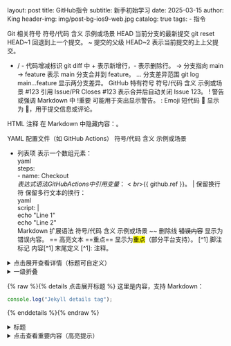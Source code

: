 layout:     post
title:      GitHub指令
subtitle:   新手初始学习
date:       2025-03-15
author:     King
header-img: img/post-bg-ios9-web.jpg
catalog: true
tags:
    - 指令
    
Git 相关符号
符号/代码	含义	示例或场景
HEAD	当前分支的最新提交	git reset HEAD~1 回退到上一个提交。
~	提交的父级	HEAD~2 表示当前提交的上上父提交。
+ / -	代码增减标识	git diff 中 + 表示新增行，- 表示删除行。
->	分支指向	main -> feature 表示 main 分支合并到 feature。
...	分支差异范围	git log main...feature 显示两分支差异。
GitHub 特有符号
符号/代码	含义	示例或场景
#123	引用 Issue/PR	Closes #123 表示合并后自动关闭 Issue 123。
!	警告或强调	Markdown 中 !重要 可能用于突出显示警告。
:	Emoji 短代码	:rocket: 显示为 🚀，用于提交信息或评论。
<!-- -->	HTML 注释	在 Markdown 中隐藏内容：<!-- 隐藏文字 -->。
YAML 配置文件（如 GitHub Actions）
符号/代码	含义	示例或场景
-	列表项	表示一个数组元素：<br>yaml<br>steps:<br> - name: Checkout<br>
${{ }}	表达式语法	GitHub Actions 中引用变量：<br>${{ github.ref }}。
|	保留换行符	保留多行文本的换行：<br>yaml<br>script: |<br> echo "Line 1"<br> echo "Line 2"<br>
Markdown 扩展语法
符号/代码	含义	示例或场景
~~	删除线	~~错误内容~~ 显示为 错误内容。
==	高亮文本	==重点== 显示为<mark>重点</mark>（部分平台支持）。
[^1]	脚注标记	内容[^1] 末尾定义 [^1]: 注释。
<details>
<summary>点击展开查看详情（标题可自定义）</summary>

这里是折叠的内容，支持 **Markdown 语法**：
- 列表项
- `代码`
- 图片等

```python
print("Hello World")  # 代码块
```
</details>

<details>
#<summary>一级折叠</summary>

<details>
<summary>#二级折叠</summary>
这里是嵌套内容。
</details>

</details>

{% raw %}{% details 点击展开标题 %}
这里是内容，支持 Markdown：
```javascript
console.log("Jekyll details tag");
```
{% enddetails %}{% endraw %}

<details>
  <summary>标题</summary>
  <p>隐藏的段落、图片、代码等任意内容</p>
  <img src="https://example.com/image.jpg" width="200">
</details>


<details>
    <p style="background-color: #fff3d0; padding: 10px; border-radius: 5px;">
<summary>点击查看重要内容（高亮提示）</summary>
</p>
    
<!-- 高亮段落 -->
<p style="background-color: #fff3d0; padding: 10px; border-radius: 5px;">
  🚨 **特别注意**：此操作不可逆，请确认备份！
</p>

<!-- 常规内容 -->


<details>
<!-- 红色警告框 -->
<div style="background: #ffebee; border: 2px solid #ef5350; padding: 10px;">
    <summary>部署注意事项（带高亮）</summary>
    </div>

<!-- 绿色提示框 -->
<div style="background: #e8f5e9; padding: 10px; border-radius: 5px; margin: 10px 0;">
⚠️ 部署前请确保已通过 **本地测试**！
</div>

<!-- 红色警告框 -->
<div style="background: #ffebee; border: 2px solid #ef5350; padding: 10px;">
🚫 禁止直接修改生产环境数据库！
</div>

常规步骤说明...
</details>

print("Hello World")  # 代码块





<details>
<!-- 标题添加背景色和图标 -->
<summary style="background: #fff8e1; padding: 8px; border-radius: 4px; border: 1px solid #ffd54f; cursor: pointer;">
🔴🔴🔴 部署注意事项（必读） 🔴🔴🔴
</summary>

<!-- 绿色提示框（更亮背景 + 阴影） -->
<div style="background: #e8f5e9; padding: 12px; border-radius: 6px; margin: 15px 0; border: 2px solid #43a047; box-shadow: 0 2px 4px rgba(0,0,0,0.1);">
⚠️⚠️ **紧急提示** ⚠️⚠️  
部署前请确保已通过 **本地测试**！  
✅ 检查项：单元测试、配置文件、依赖版本。
</div>

<!-- 红色警告框（渐变背景 + 闪烁动画） -->
<div style="background: linear-gradient(45deg, #ffebee, #ffcdd2); padding: 12px; border: 2px solid #ef5350; border-radius: 6px; animation: blink 2s infinite; margin: 15px 0;">
🚫🚫 **高危操作** 🚫🚫  
禁止直接修改生产环境数据库！  
❗ 后果：数据丢失、服务宕机。
</div>

<!-- 常规步骤（灰色弱化） -->
<div style="color: #666; padding: 8px;">
常规步骤：  
1. 合并代码到 `master` 分支  
2. 触发 CI/CD 流水线  
3. 监控部署日志
</div>
</details>

<style>
/* 闪烁动画（仅支持自建博客或允许 CSS 的平台） */
@keyframes blink {
  0% { opacity: 1; }
  50% { opacity: 0.8; }
  100% { opacity: 1; }
}
</style>





<details>
<!-- 标题添加背景色和图标 -->
<summary style="background: #fff8e1; padding: 8px; border-radius: 4px; border: 1px solid #ffd54f; cursor: pointer;">
🔴🔴🔴 部署注意事项（必读） 🔴🔴🔴
</summary>

<!-- 绿色提示框（更亮背景 + 阴影） -->
<div style="background: #e8f5e9; padding: 12px; border-radius: 6px; margin: 15px 0; border: 2px solid #43a047; box-shadow: 0 2px 4px rgba(0,0,0,0.1);">
⚠️⚠️ **紧急提示** ⚠️⚠️  
部署前请确保已通过 **本地测试**！  
✅ 检查项：单元测试、配置文件、依赖版本。
</div>

<!-- 红色警告框（渐变背景 + 闪烁动画） -->
<div style="background: linear-gradient(45deg, #ffebee, #ffcdd2); padding: 12px; border: 2px solid #ef5350; border-radius: 6px; animation: blink 2s infinite; margin: 15px 0;">
🚫🚫 **高危操作** 🚫🚫  
禁止直接修改生产环境数据库！  
❗ 后果：数据丢失、服务宕机。
</div>

<!-- 常规步骤（灰色弱化） -->
<div style="color: #666; padding: 8px;">
常规步骤：  
1. 合并代码到 `master` 分支  
2. 触发 CI/CD 流水线  
3. 监控部署日志
</div>
</details>

<style>
/* 闪烁动画（仅支持自建博客或允许 CSS 的平台） */
@keyframes blink {
  0% { opacity: 1; }
  50% { opacity: 0.8; }
  100% { opacity: 1; }
}
</style>
